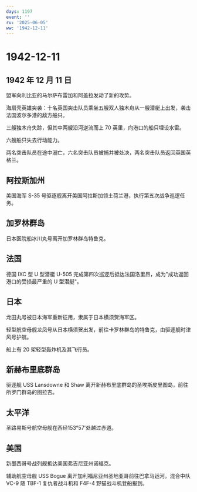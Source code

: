 ```yaml
---
days: 1197
event: ''
ru: '2025-06-05'
ww: '1942-12-11'
---
```


# 1942-12-11

## 1942 年 12 月 11 日

盟军向利比亚的马尔萨布雷加和阿盖拉发动了新的攻势。

海扇壳英雄突袭：十名英国突击队员乘坐五艘双人独木舟从一艘潜艇上出发，袭击法国波尔多港的敌方船只。

三艘独木舟失踪，但其中两艘沿河逆流而上 70 英里，向港口的船只埋设水雷。

六艘船只失去行动能力。

两名突击队员在途中溺亡，六名突击队员被捕并被处决，两名突击队员返回英国英格兰。

## 阿拉斯加州

美国海军 S-35
号驱逐舰离开美国阿拉斯加领土荷兰港，执行第五次战争巡逻任务。

## 加罗林群岛

日本医院船冰川丸号离开加罗林群岛特鲁克。

## 法国

德国 IXC 型 U 型潜艇 U-505
完成第四次巡逻后抵达法国洛里昂，成为"成功返回港口的受损最严重的 U
型潜艇"。

## 日本

龙田丸号被日本海军重新征用，隶属于日本横须贺海军区。

轻型航空母舰龙凤号从日本横须贺出发，前往卡罗林群岛的特鲁克，由驱逐舰时津风号护航。

船上有 20 架轻型轰炸机及其飞行员。

## 新赫布里底群岛

驱逐舰 USS Lansdowne 和 Shaw
离开新赫布里底群岛的圣埃斯皮里图岛，前往所罗门群岛的图拉吉。

## 太平洋

圣路易斯号航空母舰在西经153°57\'处越过赤道。

## 美国

新墨西哥号战列舰抵达美国弗吉尼亚州诺福克。

辅助航空母舰 USS Bogue 离开加利福尼亚州圣地亚哥前往巴拿马运河。混合中队
VC-9 随 TBF-1 复仇者战斗机和 F4F-4 野猫战斗机登船报到。